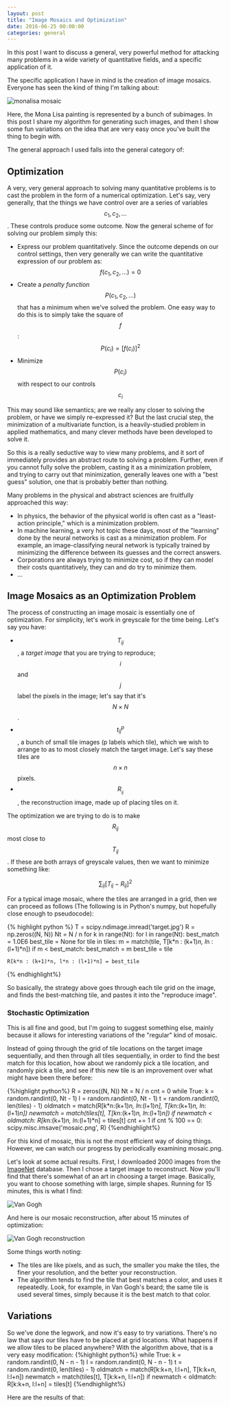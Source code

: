```yaml
---
layout: post
title: "Image Mosaics and Optimization"
date: 2016-06-25 00:00:00
categories: general
---
```

In this post I want to discuss a general, very powerful method for attacking many
problems in a wide variety of quantitative fields, and a specific application of it.

The specific application I have in mind is the creation of image mosaics.  Everyone
has seen the kind of thing I'm talking about:

![monalisa mosaic](/images/Mosaic/monalisa_mosaic.jpg)

Here, the Mona Lisa painting is represented by a bunch of subimages.  In this post
I share my algorithm for generating such images, and then I show some fun variations
on the idea that are very easy once you've built the thing to begin with.

The general approach I used falls into the general category of:

## Optimization

A very, very general approach to solving many quantitative problems is to cast the
problem in the form of a numerical optimization.  Let's say, very generally, that 
the things we have control over are a series of variables $$c_1, c_2,...$$.  These
controls produce some outcome.  Now the general scheme of for solving our problem simply
this:

* Express our problem quantitatively.  Since the outcome depends on our control settings,
then very generally we can write the quantitative expression of our problem as:
$$f(c_1, c_2, ...) = 0$$
* Create a _penalty function_ $$P(c_1, c_2, ...)$$ that has a minimum when we've solved
the problem.  One easy way to do this is to simply take the square of $$f$$:
$$P(c_i) = [f(c_i)]^2$$
* Minimize $$P(c_i)$$ with respect to our controls $$c_i$$

This may sound like semantics; are we really any closer to solving the problem, or 
have we simply re-expressed it?  But the last crucial step, the minimization of a
multivariate function, is a heavily-studied problem in applied mathematics, and many
clever methods have been developed to solve it.  

So this is a really seductive way to view many problems, and it sort of immediately
provides an abstract route to solving a problem.  Further, even if you cannot fully
solve the problem, casting it as a minimization problem, and trying to carry out
that minimization, generally leaves one with a "best guess" solution, one that
is probably better than nothing.

Many problems in the physical and abstract sciences are fruitfully approached this
way:

* In physics, the behavior of the physical world is often cast as a "least-action
principle," which is a minimization problem.
* In machine learning, a very hot topic these days, most of the "learning" done by
the neural networks is cast as a minimization problem.  For example, an 
image-classifying neural network is typically trained by minimizing the difference 
between its guesses and the correct answers.
* Corporations are always trying to minimize cost, so if they can model their costs
quantitatively, they can and do try to minimize them.
* ...

## Image Mosaics as an Optimization Problem

The process of constructing an image mosaic is essentially one of optimization.  For
simplicity, let's work in greyscale for the time being.  Let's
say you have:

* $$T_{ij}$$, a _target image_ that you are trying to reproduce; $$i$$ and
$$j$$ label the pixels in the image; let's say that it's $$N \times N$$.  
* $$t^p_{ij}$$, a bunch of small tile images (p labels which tile), which we wish
to arrange to as to most closely match the target image. Let's say these tiles
are $$n \times n$$ pixels.
* $$R__{ij}$$, the reconstruction image, made up of placing tiles on it.

The optimization we are trying to do is to make $$R_{ij}$$ most close to $$T_{ij}$$.
If these are both arrays of greyscale values, then we want to minimize something like:

$$\sum_{ij} [T_{ij} - R_{ij}]^2$$

For a typical image mosaic, where the tiles are arranged in a grid, then we can
proceed as follows (The following is in Python's numpy, but hopefully close enough to pseudocode):

{% highlight python %}
T = scipy.ndimage.imread('target.jpg')
R = np.zeros((N, N))
Nt = N / n
for k in range(Nt):
  for l in range(Nt):
    best_match = 1.0E6
    best_tile = None
    for tile in tiles:
      m = match(tile, T[k*n : (k+1)*n, l*n : (l+1)*n])
      if m < best_match:
        best_match = m
        best_tile = tile
    
    R[k*n : (k+1)*n, l*n : (l+1)*n] = best_tile
{% endhighlight%}

So basically, the strategy above goes through each tile grid on the image, and finds
the best-matching tile, and pastes it into the "reproduce image".

### Stochastic Optimization
This is all fine and good, but I'm going to suggest something else, mainly because
it allows for interesting variations of the "regular" kind of mosaic.  

Instead of going through the grid of tile locations on the target image sequentially,
and then through all tiles sequentially, in order to find the best match for this 
location, how about we randomly pick a tile location, and randomly pick a tile, 
and see if this new tile is an improvement over what might have been there before:

{%highlight python%}
R = zeros((N, N))
Nt = N / n
cnt = 0
while True:
      k = random.randint(0, Nt - 1)
      l = random.randint(0, Nt - 1)
      t = random.randint(0, len(tiles) - 1)
      oldmatch = match(R[k*n:(k+1)*n, l*n:(l+1)*n], T[k*n:(k+1)*n, l*n:(l+1)*n])
      newmatch = match(tiles[t], T[k*n:(k+1)*n, l*n:(l+1)*n])
      if newmatch < oldmatch: 
        R[k*n:(k+1)*n, l*n:(l+1)*n] = tiles[t]
      cnt += 1
      if cnt % 100 == 0: scipy.misc.imsave('mosaic.png', R)
{%endhighlight%}

For this kind of mosaic, this is not the most efficient way of doing things.  However,
we can watch our progress by periodically examining mosaic.png.

Let's look at some actual results.  First, I downloaded 2000 images from the
[ImageNet](http://www.image-net.org/) database. Then I chose a target image to 
reconstruct.  Now you'll find that there's somewhat of an art in choosing a target
image.  Basically, you want to choose something with large, simple shapes.
Running for 15 minutes, this is what I find:

![Van Gogh](/images/Mosaic/van_gogh.jpg)

And here is our mosaic reconstruction, after about 15 minutes of optimization:

![Van Gogh reconstruction](/images/Mosaic/van_gogh_reconstruct.jpg)

Some things worth noting:

* The tiles are like pixels, and as such, the smaller you make the tiles, the finer
your resolution, and the better your reconstruction.
* The algorithm tends to find the tile that best matches a color, and uses it 
repeatedly.  Look, for example, in Van Gogh's beard; the same tile is used several
times, simply because it is the best match to that color.

## Variations
So we've done the legwork, and now it's easy to try variations.  There's no law
that says our tiles have to be placed at grid locations.  What happens if we
allow tiles to be placed anywhere?  With the algorithm above, that is a very easy
modification:
{%highlight python%}
while True:
      k = random.randint(0, N - n - 1)
      l = random.randint(0, N - n - 1)
      t = random.randint(0, len(tiles) - 1)
      oldmatch = match(R[k:k+n, l:l+n], T[k:k+n, l:l+n])
      newmatch = match(tiles[t], T[k:k+n, l:l+n])
      if newmatch < oldmatch: 
        R[k:k+n, l:l+n] = tiles[t]
{%endhighlight%}

Here are the results of that: